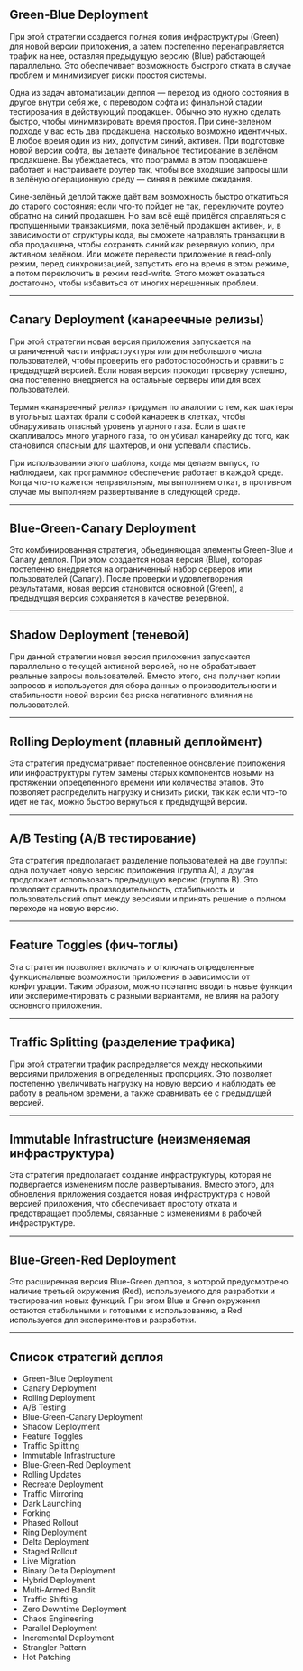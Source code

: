 ## Green-Blue Deployment

При этой стратегии создается полная копия инфраструктуры (Green) для новой версии приложения, а затем постепенно перенаправляется трафик на нее, оставляя предыдущую версию (Blue) работающей параллельно. Это обеспечивает возможность быстрого отката в случае проблем и минимизирует риски простоя системы.

Одна из задач автоматизации деплоя — переход из одного состояния в другое внутри себя же, с переводом софта из финальной стадии тестирования в действующий продакшен. Обычно это нужно сделать быстро, чтобы минимизировать время простоя. При сине-зеленом подходе у вас есть два продакшена, насколько возможно идентичных. В любое время один из них, допустим синий, активен. При подготовке новой версии софта, вы делаете финальное тестирование в зелёном продакшене. Вы убеждаетесь, что программа в этом продакшене работает и настраиваете роутер так, чтобы все входящие запросы шли в зелёную операционную среду — синяя в режиме ожидания.

Сине-зелёный деплой также даёт вам возможность быстро откатиться до старого состояния: если что-то пойдет не так, переключите роутер обратно на синий продакшен. Но вам всё ещё придётся справляться с пропущенными транзакциями, пока зелёный продакшен активен, и, в зависимости от структуры кода, вы сможете направлять транзакции в оба продакшена, чтобы сохранять синий как резервную копию, при активном зелёном. Или можете перевести приложение в read-only режим, перед синхронизацией, запустить его на время в этом режиме, а потом переключить в режим read-write. Этого может оказаться достаточно, чтобы избавиться от многих нерешенных проблем.

---

## Canary Deployment (канареечные релизы)

При этой стратегии новая версия приложения запускается на ограниченной части инфраструктуры или для небольшого числа пользователей, чтобы проверить его работоспособность и сравнить с предыдущей версией. Если новая версия проходит проверку успешно, она постепенно внедряется на остальные серверы или для всех пользователей.

Термин «канареечный релиз» придуман по аналогии с тем, как шахтеры в угольных шахтах брали с собой канареек в клетках, чтобы обнаруживать опасный уровень угарного газа. Если в шахте скапливалось много угарного газа, то он убивал канарейку до того, как становился опасным для шахтеров, и они успевали спастись.

При использовании этого шаблона, когда мы делаем выпуск, то наблюдаем, как программное обеспечение работает в каждой среде. Когда что-то кажется неправильным, мы выполняем откат, в противном случае мы выполняем развертывание в следующей среде.

---

## Blue-Green-Canary Deployment

Это комбинированная стратегия, объединяющая элементы Green-Blue и Canary деплоя. При этом создается новая версия (Blue), которая постепенно внедряется на ограниченный набор серверов или пользователей (Canary). После проверки и удовлетворения результатами, новая версия становится основной (Green), а предыдущая версия сохраняется в качестве резервной.

---

## Shadow Deployment (теневой)

При данной стратегии новая версия приложения запускается параллельно с текущей активной версией, но не обрабатывает реальные запросы пользователей. Вместо этого, она получает копии запросов и используется для сбора данных о производительности и стабильности новой версии без риска негативного влияния на пользователей.

---

## Rolling Deployment (плавный деплоймент)

Эта стратегия предусматривает постепенное обновление приложения или инфраструктуры путем замены старых компонентов новыми на протяжении определенного времени или количества этапов. Это позволяет распределить нагрузку и снизить риски, так как если что-то идет не так, можно быстро вернуться к предыдущей версии.

---

## A/B Testing (A/B тестирование)

Эта стратегия предполагает разделение пользователей на две группы: одна получает новую версию приложения (группа A), а другая продолжает использовать предыдущую версию (группа B). Это позволяет сравнить производительность, стабильность и пользовательский опыт между версиями и принять решение о полном переходе на новую версию.

---

## Feature Toggles (фич-тоглы)

Эта стратегия позволяет включать и отключать определенные функциональные возможности приложения в зависимости от конфигурации. Таким образом, можно поэтапно вводить новые функции или экспериментировать с разными вариантами, не влияя на работу основного приложения.

---

## Traffic Splitting (разделение трафика)

При этой стратегии трафик распределяется между несколькими версиями приложения в определенных пропорциях. Это позволяет постепенно увеличивать нагрузку на новую версию и наблюдать ее работу в реальном времени, а также сравнивать ее с предыдущей версией.

---

## Immutable Infrastructure (неизменяемая инфраструктура)

Эта стратегия предполагает создание инфраструктуры, которая не подвергается изменениям после развертывания. Вместо этого, для обновления приложения создается новая инфраструктура с новой версией приложения, что обеспечивает простоту отката и предотвращает проблемы, связанные с изменениями в рабочей инфраструктуре.

---

## Blue-Green-Red Deployment

Это расширенная версия Blue-Green деплоя, в которой предусмотрено наличие третьей окружения (Red), используемого для разработки и тестирования новых функций. При этом Blue и Green окружения остаются стабильными и готовыми к использованию, а Red используется для экспериментов и разработки.

---

## Список стратегий деплоя

- Green-Blue Deployment
- Canary Deployment
- Rolling Deployment
- A/B Testing
- Blue-Green-Canary Deployment
- Shadow Deployment
- Feature Toggles
- Traffic Splitting
- Immutable Infrastructure
- Blue-Green-Red Deployment
- Rolling Updates
- Recreate Deployment
- Traffic Mirroring
- Dark Launching
- Forking
- Phased Rollout
- Ring Deployment
- Delta Deployment
- Staged Rollout
- Live Migration
- Binary Delta Deployment
- Hybrid Deployment
- Multi-Armed Bandit
- Traffic Shifting
- Zero Downtime Deployment
- Chaos Engineering
- Parallel Deployment
- Incremental Deployment
- Strangler Pattern
- Hot Patching